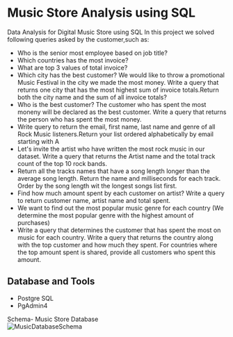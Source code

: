 # Music Store Analysis using SQL 
Data Analysis for Digital Music Store using SQL
In this project we solved following queries asked by the customer,such as:
- Who is the senior most employee based on job title? 
- Which countries has the most invoice?
- What are top 3 values of total invoice? 
- Which city has the best customer? We would like to throw a promotional Music Festival in the city we made the most money. Write a query that returns one city that has the most highest sum of invoice totals.Return both the city name and the sum of all invoice totals?
- Who is the best customer? The customer who has spent the most moneny will be declared as the best customer. Write a query that returns the person who has spent the most money.
- Write query to return the email, first name, last name and genre of all Rock Music listeners.Return your list ordered alphabetically by email starting with A
- Let's invite the artist who have written the most rock music in our dataset. Write a query that returns the Artist name and the total track count of the top 10 rock bands. 
- Return all the tracks names that have a song length longer than the average song length. Return the name and milliseconds for each track. Order by the song length wit the longest songs list first.
- Find how much amount spent by each customer on artist? Write a query to return customer name, artist name and total spent.
- We want to find out the most popular music genre for each country (We determine the most popular genre with the highest amount of purchases) 
- Write a query that determines the customer that has spent the most on music for each country. Write a query that returns the country along with the top customer and how much they spent. For countries where the top amount spent is shared, provide all customers who spent this amount.


## Database and Tools
* Postgre SQL
* PgAdmin4

Schema- Music Store Database  
![MusicDatabaseSchema](https://user-images.githubusercontent.com/112153548/213707717-bfc9f479-52d9-407b-99e1-e94db7ae10a3.png)

